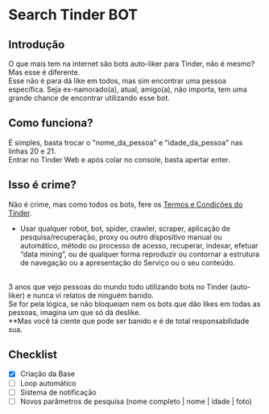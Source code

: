 # Search Tinder BOT
## Introdução
O que mais tem na internet são bots auto-liker para Tinder, não é mesmo? Mas esse é diferente.</br>
Esse não é para dá like em todos, mas sim encontrar uma pessoa específica. Seja ex-namorado(a), atual, amigo(a), não importa, tem uma grande chance de encontrar utilizando esse bot.
</br>

## Como funciona?
É simples, basta trocar o "nome_da_pessoa" e "idade_da_pessoa" nas linhas 20 e 21. </br>
Entrar no Tinder Web e após colar no console, basta apertar enter.
</br>

## Isso é crime?
Não é crime, mas como todos os bots, fere os [Termos e Condições do Tinder](https://www.help.tinder.com/hc/pt/articles/360003045532-Termos-e-condi%C3%A7%C3%B5es-internacionais).</br>
- Usar qualquer robot, bot, spider, crawler, scraper, aplicação de pesquisa/recuperação, proxy ou outro dispositivo manual ou automático, método ou processo de acesso, recuperar, indexar, efetuar “data mining”, ou de qualquer forma reproduzir ou contornar a estrutura de navegação ou a apresentação do Serviço ou o seu conteúdo.
</br>
3 anos que vejo pessoas do mundo todo utilizando bots no Tinder (auto-liker) e nunca vi relatos de ninguém banido. </br>
Se for pela lógica, se não bloqueiam nem os bots que dão likes em todas as pessoas, imagina um que só dá deslike. </br>
**Mas você tá ciente que pode ser banido e é de total responsabilidade sua.

</br>

## Checklist
- [x] Criação da Base
- [ ] Loop automático
- [ ] Sistema de notificação
- [ ] Novos parâmetros de pesquisa (nome completo | nome | idade | foto)
